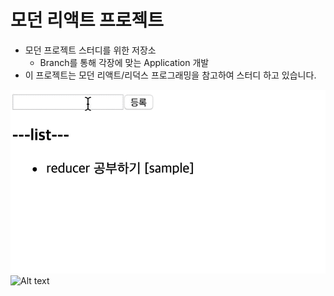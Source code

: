 # 모던 리액트 프로젝트
- 모던 프로젝트 스터디를 위한 저장소
    - Branch를 통해 각장에 맞는 Application 개발
- 이 프로젝트는 모던 리액트/리덕스 프로그래밍을 참고하여 스터디 하고 있습니다.

![test](./public/images/testImg.gif)
![Alt text](https://monosnap.com/image/Tsr60aeNzQ49bt0ofJ1tZJZPjmTtZz.png)

